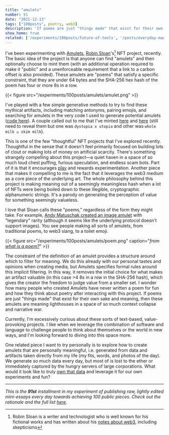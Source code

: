 ```yaml
---
title: "amulets"
number: 91
date: "2021-12-13"
tags: ["100posts", poetry, web3]
description: 'If poems are just "things made" that exist for their own sake and meaning, then these amulets are meaning lighthouses in a space of so much context collapse and narrative war.'
show_home: true
related: ['/experiments/100posts/future-of-tools', '/posts/everyday-magic']
---
```


I've been experimenting with [Amulets](https://text.bargains/amulet/), [Robin Sloan](https://www.robinsloan.com/)'s[^1] NFT project, recently. The basic idea of the project is that anyone can find "amulets" and then optionally choose to mint them (with an additional operation required to make it "public" and a unenforceable requirement that a link to a carbon offset is also provided). These amulets are "poems" that satisfy a specific constraint, that they are under 64 bytes and the SHA-256 hex hash of the poem has four or more 8s in a row. 

{{< figure src="/experiments/100posts/amulets/amulet.png" >}}

I've played with a few simple generative methods to try to find these mythical artifacts, including matching antonyms, pairing emojis, and searching for amulets in the very code I used to generate potential amulets ([code here](https://github.com/spencerc99/amulet-generator)). A couple called out to me that I've minted [here](https://opensea.io/assets/0x2a2127753653f6210d26f5b470738bf13b73423d/47232614580438978530007845431056473875290305463272078335171762529974128416684) and [here](https://opensea.io/assets/0x2a2127753653f6210d26f5b470738bf13b73423d/114961935544821360468780502757959824441268491845104758778953342517860250386706) (still need to reveal them but one was `dystopia x utopia` and other was `whole milk ⚖️ skim milk`). 

This is one of the few "thoughtful" NFT projects that I've explored recently. Thoughtful in the sense that it doesn't feel primarily focused on building lots of clout or making lots of money on artificial scarcity. There's something strangely compelling about this project—a quiet haven in a space of so much loud chest puffing, furious speculation, and endless scam bots. Part of it is that it encourages [play](/posts/everyday-magic) and rewards experimentation. Another piece that makes it compelling to me is the fact that it leverages the web3 medium as a core piece of the underlying art. The whole philosophy behind this project is making meaning out of a seemingly meaningless hash when a lot of NFTs were being boiled down to these illegible, cryptographic alphanumeric strings. It's a parody on generating the perception of value for something seemingly valueless. 

I love that Sloan calls these "poems," regardless of the form they might take. For example, [Andy Matuschak created an image amulet](https://twitter.com/andy_matuschak/status/1436122767917666304?s=20) with "legendary" rarity (although it seems like the underlying protocol doesn't support images). You see people making all sorts of amulets, from traditional poems, to web3 slang, to a toilet emoji. 

{{< figure src="/experiments/100posts/amulets/poem.png" caption="*from [what is a poem?](https://www.theatlantic.com/entertainment/archive/2013/11/what-is-a-poem/281835/)*" >}}

The constraint of the definition of an amulet provides a structure around which to filter for meaning. We do this already with our personal tastes and opinions when creating media, but Amulets specifies formal rules around this implicit filtering. In this way, it removes the initial choice for what makes an artifact valuable (in this case >4 8s in a row in the SHA-256 hash), which gives the creator the freedom to judge value from a smaller set. I wonder how many people who created Amulets have never written a poem for fun and how they think about poetry after interacting with this project. If poems are just "things made" that exist for their own sake and meaning, then these amulets are meaning lighthouses in a space of so much context collapse and narrative war.

Currently, I'm excessively curious about these sorts of text-based, value-provoking projects. I like when we leverage the combination of software and language to challenge people to think about themselves or the world in new ways, and I'm looking forward to diving into this space more. 

One related piece I want to try personally is to explore how to create amulets that are personally meaningful, i.e. generated from data and artifacts taken directly from my life (my fits, words, and photos of the day). We generate so much data every day, but most of is lost to the ether or immediately captured by the hungry servers of large corporations. What would it look like to truly [own that data](/experiments/100posts/future-of-tools) and leverage it for our own experiments and fun?

[^1]: Robin Sloan is a writer and technologist who is well known for his fictional works and has written about his [notes about web3](https://www.robinsloan.com/archive/notes-on-web3/), including skepticisms

---
*This is the **91st** installment in my experiment of publishing raw, lightly edited mini-essays every day towards achieving 100 public pieces. Check out the rationale and the full list [here](/experiments/100posts/)*.
